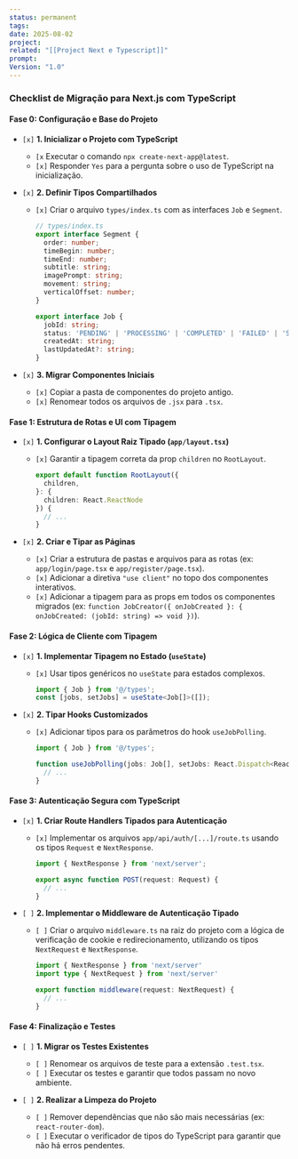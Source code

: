 ```yaml
---
status: permanent
tags:
date: 2025-08-02
project:
related: "[[Project Next e Typescript]]"
prompt:
Version: "1.0"
---
```

### **Checklist de Migração para Next.js com TypeScript**

#### **Fase 0: Configuração e Base do Projeto**

  * `[x]` **1. Inicializar o Projeto com TypeScript**

      * `[x` Executar o comando `npx create-next-app@latest`.
      * `[x]` Responder `Yes` para a pergunta sobre o uso de TypeScript na inicialização.

  * `[x]` **2. Definir Tipos Compartilhados**

      * `[x]` Criar o arquivo `types/index.ts` com as interfaces `Job` e `Segment`.
        ```typescript
        // types/index.ts
        export interface Segment {
          order: number;
          timeBegin: number;
          timeEnd: number;
          subtitle: string;
          imagePrompt: string;
          movement: string;
          verticalOffset: number;
        }

        export interface Job {
          jobId: string;
          status: 'PENDING' | 'PROCESSING' | 'COMPLETED' | 'FAILED' | 'SCHEDULED' | 'PUBLISHED';
          createdAt: string;
          lastUpdatedAt?: string;
        }
        ```

  * `[x]` **3. Migrar Componentes Iniciais**

      * `[x]` Copiar a pasta de componentes do projeto antigo.
      * `[x]` Renomear todos os arquivos de `.jsx` para `.tsx`.

#### **Fase 1: Estrutura de Rotas e UI com Tipagem**

  * `[x]` **1. Configurar o Layout Raiz Tipado (`app/layout.tsx`)**

      * `[x]` Garantir a tipagem correta da prop `children` no `RootLayout`.
        ```typescript
        export default function RootLayout({
          children,
        }: {
          children: React.ReactNode
        }) {
          // ...
        }
        ```

  * `[x]` **2. Criar e Tipar as Páginas**

      * `[x]` Criar a estrutura de pastas e arquivos para as rotas (ex: `app/login/page.tsx` e `app/register/page.tsx`).
      * `[x]` Adicionar a diretiva `"use client"` no topo dos componentes interativos.
      * `[x]` Adicionar a tipagem para as props em todos os componentes migrados (ex: `function JobCreator({ onJobCreated }: { onJobCreated: (jobId: string) => void })`).

#### **Fase 2: Lógica de Cliente com Tipagem**

  * `[x]` **1. Implementar Tipagem no Estado (`useState`)**

      * `[x]` Usar tipos genéricos no `useState` para estados complexos.
        ```typescript
        import { Job } from '@/types';
        const [jobs, setJobs] = useState<Job[]>([]);
        ```

  * `[x]` **2. Tipar Hooks Customizados**

      * `[x]` Adicionar tipos para os parâmetros do hook `useJobPolling`.
        ```typescript
        import { Job } from '@/types';

        function useJobPolling(jobs: Job[], setJobs: React.Dispatch<React.SetStateAction<Job[]>>) {
          // ...
        }
        ```

#### **Fase 3: Autenticação Segura com TypeScript**

  * `[x]` **1. Criar Route Handlers Tipados para Autenticação**

      * `[x]` Implementar os arquivos `app/api/auth/[...]/route.ts` usando os tipos `Request` e `NextResponse`.
        ```typescript
        import { NextResponse } from 'next/server';

        export async function POST(request: Request) {
          // ...
        }
        ```

  * `[ ]` **2. Implementar o Middleware de Autenticação Tipado**

      * `[ ]` Criar o arquivo `middleware.ts` na raiz do projeto com a lógica de verificação de cookie e redirecionamento, utilizando os tipos `NextRequest` e `NextResponse`.
        ```typescript
        import { NextResponse } from 'next/server'
        import type { NextRequest } from 'next/server'

        export function middleware(request: NextRequest) {
          // ...
        }
        ```

#### **Fase 4: Finalização e Testes**

  * `[ ]` **1. Migrar os Testes Existentes**

      * `[ ]` Renomear os arquivos de teste para a extensão `.test.tsx`.
      * `[ ]` Executar os testes e garantir que todos passam no novo ambiente.

  * `[ ]` **2. Realizar a Limpeza do Projeto**

      * `[ ]` Remover dependências que não são mais necessárias (ex: `react-router-dom`).
      * `[ ]` Executar o verificador de tipos do TypeScript para garantir que não há erros pendentes.
